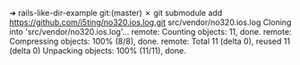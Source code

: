 

➜  rails-like-dir-example git:(master) ✗ git submodule add https://github.com/i5ting/no320.ios.log.git src/vendor/no320.ios.log
Cloning into 'src/vendor/no320.ios.log'...
remote: Counting objects: 11, done.
remote: Compressing objects: 100% (8/8), done.
remote: Total 11 (delta 0), reused 11 (delta 0)
Unpacking objects: 100% (11/11), done.
 